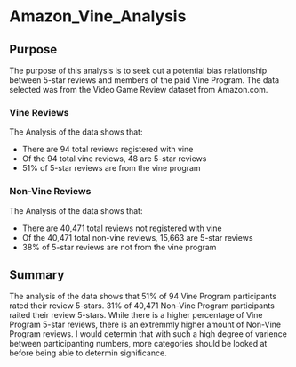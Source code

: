 # Amazon_Vine_Analysis

## Purpose

The purpose of this analysis is to seek out a potential bias relationship between 5-star reviews and members of the paid Vine Program. The data selected was from the Video Game Review dataset from Amazon.com. 

### Vine Reviews

The Analysis of the data shows that:
- There are 94 total reviews registered with vine
- Of the 94 total vine reviews, 48 are 5-star reviews
- 51% of 5-star reviews are from the vine program

### Non-Vine Reviews

The Analysis of the data shows that:
- There are 40,471 total reviews not registered with vine
- Of the 40,471 total non-vine reviews, 15,663 are 5-star reviews
- 38% of 5-star reviews are not from the vine program

## Summary

The analysis of the data shows that 51% of 94 Vine Program participants rated their review 5-stars. 31% of 40,471 Non-Vine Program participants raited their review 5-stars. While there is a higher percentage of Vine Program 5-star reviews, there is an extremmly higher amount of Non-Vine Program reviews. I would determin that with such a high degree of varience between participanting numbers, more categories should be looked at before being able to determin significance. 
